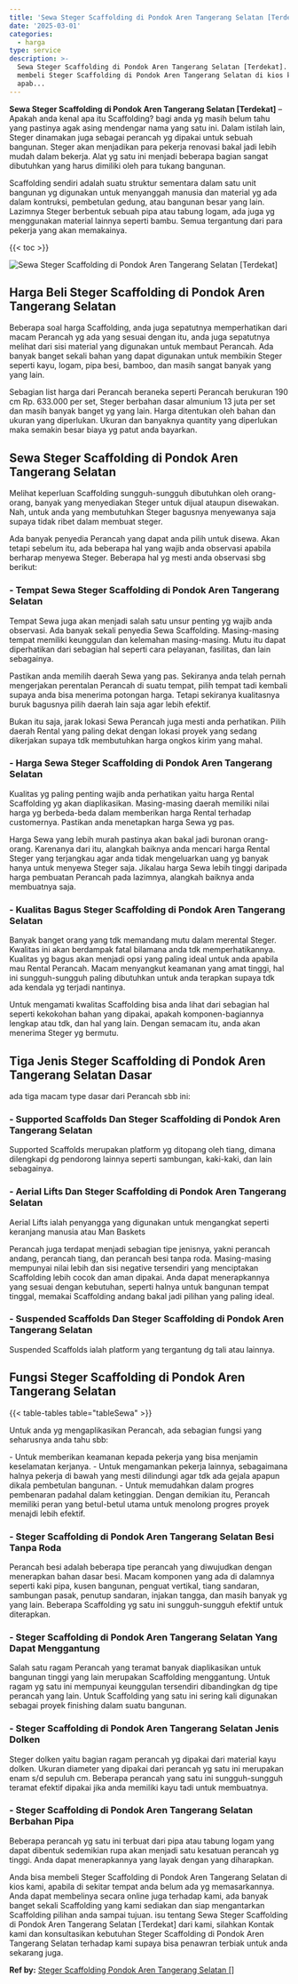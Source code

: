```yaml
---
title: 'Sewa Steger Scaffolding di Pondok Aren Tangerang Selatan [Terdekat]'
date: '2025-03-01'
categories:
  - harga
type: service
description: >-
  Sewa Steger Scaffolding di Pondok Aren Tangerang Selatan [Terdekat]. Anda bisa
  membeli Steger Scaffolding di Pondok Aren Tangerang Selatan di kios kami,
  apab...
---
```


**Sewa Steger Scaffolding di Pondok Aren Tangerang Selatan \[Terdekat\]** – Apakah anda kenal apa itu Scaffolding? bagi anda yg masih belum tahu yang pastinya agak asing mendengar nama yang satu ini. Dalam istilah lain, Steger dinamakan juga sebagai perancah yg dipakai untuk sebuah bangunan. Steger akan menjadikan para pekerja renovasi bakal jadi lebih mudah dalam bekerja. Alat yg satu ini menjadi beberapa bagian sangat dibutuhkan yang harus dimiliki oleh para tukang bangunan.

Scaffolding sendiri adalah suatu struktur sementara dalam satu unit bangunan yg digunakan untuk menyanggah manusia dan material yg ada dalam kontruksi, pembetulan gedung, atau bangunan besar yang lain. Lazimnya Steger berbentuk sebuah pipa atau tabung logam, ada juga yg menggunakan material lainnya seperti bambu. Semua tergantung dari para pekerja yang akan memakainya.

{{< toc >}}

![Sewa Steger Scaffolding di Pondok Aren Tangerang Selatan [Terdekat]](/images/sewa-scaffolding-steger-07.png)

## Harga Beli Steger Scaffolding di Pondok Aren Tangerang Selatan

Beberapa soal harga Scaffolding, anda juga sepatutnya memperhatikan dari macam Perancah yg ada yang sesuai dengan itu, anda juga sepatutnya melihat dari sisi material yang digunakan untuk membaut Perancah. Ada banyak banget sekali bahan yang dapat digunakan untuk membikin Steger seperti kayu, logam, pipa besi, bamboo, dan masih sangat banyak yang yang lain.

Sebagian list harga dari Perancah beraneka seperti Perancah berukuran 190 cm Rp. 633.000 per set, Steger berbahan dasar almunium 13 juta per set dan masih banyak banget yg yang lain. Harga ditentukan oleh bahan dan ukuran yang diperlukan. Ukuran dan banyaknya quantity yang diperlukan maka semakin besar biaya yg patut anda bayarkan.

## Sewa Steger Scaffolding di Pondok Aren Tangerang Selatan

Melihat keperluan Scaffolding sungguh-sungguh dibutuhkan oleh orang-orang, banyak yang menyediakan Steger untuk dijual ataupun disewakan. Nah, untuk anda yang membutuhkan Steger bagusnya menyewanya saja supaya tidak ribet dalam membuat steger.

Ada banyak penyedia Perancah yang dapat anda pilih untuk disewa. Akan tetapi sebelum itu, ada beberapa hal yang wajib anda observasi apabila berharap menyewa Steger. Beberapa hal yg mesti anda observasi sbg berikut:

### \- Tempat Sewa Steger Scaffolding di Pondok Aren Tangerang Selatan

Tempat Sewa juga akan menjadi salah satu unsur penting yg wajib anda observasi. Ada banyak sekali penyedia Sewa Scaffolding. Masing-masing tempat memiliki keunggulan dan kelemahan masing-masing. Mutu itu dapat diperhatikan dari sebagian hal seperti cara pelayanan, fasilitas, dan lain sebagainya.

Pastikan anda memilih daerah Sewa yang pas. Sekiranya anda telah pernah mengerjakan perentalan Perancah di suatu tempat, pilih tempat tadi kembali supaya anda bisa menerima potongan harga. Tetapi sekiranya kualitasnya buruk bagusnya pilih daerah lain saja agar lebih efektif.

Bukan itu saja, jarak lokasi Sewa Perancah juga mesti anda perhatikan. Pilih daerah Rental yang paling dekat dengan lokasi proyek yang sedang dikerjakan supaya tdk membutuhkan harga ongkos kirim yang mahal.

### \- Harga Sewa Steger Scaffolding di Pondok Aren Tangerang Selatan

Kualitas yg paling penting wajib anda perhatikan yaitu harga Rental Scaffolding yg akan diaplikasikan. Masing-masing daerah memiliki nilai harga yg berbeda-beda dalam memberikan harga Rental terhadap customernya. Pastikan anda menetapkan harga Sewa yg pas.

Harga Sewa yang lebih murah pastinya akan bakal jadi buronan orang-orang. Karenanya dari itu, alangkah baiknya anda mencari harga Rental Steger yang terjangkau agar anda tidak mengeluarkan uang yg banyak hanya untuk menyewa Steger saja. Jikalau harga Sewa lebih tinggi daripada harga pembuatan Perancah pada lazimnya, alangkah baiknya anda membuatnya saja.

### \- Kualitas Bagus Steger Scaffolding di Pondok Aren Tangerang Selatan

Banyak banget orang yang tdk memandang mutu dalam merental Steger. Kwalitas ini akan berdampak fatal bilamana anda tdk memperhatikannya. Kualitas yg bagus akan menjadi opsi yang paling ideal untuk anda apabila mau Rental Perancah. Macam menyangkut keamanan yang amat tinggi, hal ini sungguh-sungguh paling dibutuhkan untuk anda terapkan supaya tdk ada kendala yg terjadi nantinya.

Untuk mengamati kwalitas Scaffolding bisa anda lihat dari sebagian hal seperti kekokohan bahan yang dipakai, apakah komponen-bagiannya lengkap atau tdk, dan hal yang lain. Dengan semacam itu, anda akan menerima Steger yg bermutu.

## Tiga Jenis Steger Scaffolding di Pondok Aren Tangerang Selatan Dasar

ada tiga macam type dasar dari Perancah sbb ini:

### \- Supported Scaffolds Dan Steger Scaffolding di Pondok Aren Tangerang Selatan

Supported Scaffolds merupakan platform yg ditopang oleh tiang, dimana dilengkapi dg pendorong lainnya seperti sambungan, kaki-kaki, dan lain sebagainya.

### \- Aerial Lifts Dan Steger Scaffolding di Pondok Aren Tangerang Selatan

Aerial Lifts ialah penyangga yang digunakan untuk mengangkat seperti keranjang manusia atau Man Baskets

Perancah juga terdapat menjadi sebagian tipe jenisnya, yakni perancah andang, perancah tiang, dan perancah besi tanpa roda. Masing-masing mempunyai nilai lebih dan sisi negative tersendiri yang menciptakan Scaffolding lebih cocok dan aman dipakai. Anda dapat menerapkannya yang sesuai dengan kebutuhan, seperti halnya untuk bangunan tempat tinggal, memakai Scaffolding andang bakal jadi pilihan yang paling ideal.

### \- Suspended Scaffolds Dan Steger Scaffolding di Pondok Aren Tangerang Selatan

Suspended Scaffolds ialah platform yang tergantung dg tali atau lainnya.

## Fungsi Steger Scaffolding di Pondok Aren Tangerang Selatan

{{< table-tables table="tableSewa" >}}

Untuk anda yg mengaplikasikan Perancah, ada sebagian fungsi yang seharusnya anda tahu sbb:

\- Untuk memberikan keamanan kepada pekerja yang bisa menjamin keselamatan kerjanya. - Untuk mengamankan pekerja lainnya, sebagaimana halnya pekerja di bawah yang mesti dilindungi agar tdk ada gejala apapun dikala pembetulan bangunan. - Untuk memudahkan dalam progres pembenaran padahal dalam ketinggian. Dengan demikian itu, Perancah memiliki peran yang betul-betul utama untuk menolong progres proyek menajdi lebih efektif.

### \- Steger Scaffolding di Pondok Aren Tangerang Selatan Besi Tanpa Roda

Perancah besi adalah beberapa tipe perancah yang diwujudkan dengan menerapkan bahan dasar besi. Macam komponen yang ada di dalamnya seperti kaki pipa, kusen bangunan, penguat vertikal, tiang sandaran, sambungan pasak, penutup sandaran, injakan tangga, dan masih banyak yg yang lain. Beberapa Scaffolding yg satu ini sungguh-sungguh efektif untuk diterapkan.

### \- Steger Scaffolding di Pondok Aren Tangerang Selatan Yang Dapat Menggantung

Salah satu ragam Perancah yang teramat banyak diaplikasikan untuk bangunan tinggi yang lain merupakan Scaffolding menggantung. Untuk ragam yg satu ini mempunyai keunggulan tersendiri dibandingkan dg tipe perancah yang lain. Untuk Scaffolding yang satu ini sering kali digunakan sebagai proyek finishing dalam suatu bangunan.

### \- Steger Scaffolding di Pondok Aren Tangerang Selatan Jenis Dolken

Steger dolken yaitu bagian ragam perancah yg dipakai dari material kayu dolken. Ukuran diameter yang dipakai dari perancah yg satu ini merupakan enam s/d sepuluh cm. Beberapa perancah yang satu ini sungguh-sungguh teramat efektif dipakai jika anda memiliki kayu tadi untuk membuatnya.

### \- Steger Scaffolding di Pondok Aren Tangerang Selatan Berbahan Pipa

Beberapa perancah yg satu ini terbuat dari pipa atau tabung logam yang dapat dibentuk sedemikian rupa akan menjadi satu kesatuan perancah yg tinggi. Anda dapat menerapkannya yang layak dengan yang diharapkan.

Anda bisa membeli Steger Scaffolding di Pondok Aren Tangerang Selatan di kios kami, apabila di sekitar tempat anda belum ada yg memasarkannya. Anda dapat membelinya secara online juga terhadap kami, ada banyak banget sekali Scaffolding yang kami sediakan dan siap mengantarkan Scaffolding pilihan anda sampai tujuan. isu tentang Sewa Steger Scaffolding di Pondok Aren Tangerang Selatan \[Terdekat\] dari kami, silahkan Kontak kami dan konsultasikan kebutuhan Steger Scaffolding di Pondok Aren Tangerang Selatan terhadap kami supaya bisa penawran terbiak untuk anda sekarang juga.

**Ref by:** [Steger Scaffolding Pondok Aren Tangerang Selatan []](https://id.wikipedia.org/wiki/Steger)
